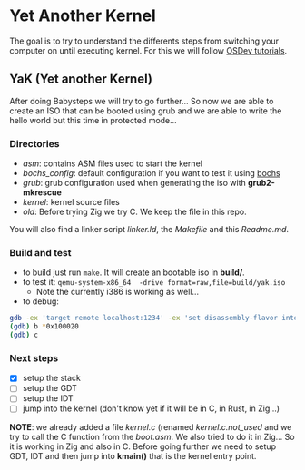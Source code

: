 # Yet Another Kernel

  The goal is to try to understand the differents steps from switching your computer
on until executing kernel. For this we will follow [OSDev tutorials](https://wiki.osdev.org/Tutorials).

## YaK (Yet another Kernel)

After doing Babysteps we will try to go further... So now we are able to create an ISO that
can be booted using grub and we are able to write the hello world but this time in
protected mode...

### Directories

- *asm*: contains ASM files used to start the kernel
- *bochs_config*: default configuration if you want to test it using [bochs](https://bochs.sourceforge.io/)
- *grub*: grub configuration used when generating the iso with **grub2-mkrescue**
- *kernel*: kernel source files
- *old*: Before trying Zig we try C. We keep the file in this repo.

You will also find a linker script *linker.ld*, the *Makefile* and this *Readme.md*.

### Build and test

- to build just run `make`. It will create an bootable iso in **build/**.
- to test it: `qemu-system-x86_64  -drive format=raw,file=build/yak.iso`
  - Note the currently i386 is working as well...
- to debug:
```sh
gdb -ex 'target remote localhost:1234' -ex 'set disassembly-flavor intel'
(gdb) b *0x100020
(gdb) c
```

### Next steps

- [X] setup the stack
- [ ] setup the GDT
- [ ] setup the IDT
- [ ] jump into the kernel (don't know yet if it will be in C, in Rust, in Zig...)

**NOTE**: we already added a file *kernel.c* (renamed *kernel.c.not_used* and we try to call the C function from
the *boot.asm*. We also tried to do it in Zig... So it is working in Zig and also in C. Before going further we
need to setup GDT, IDT and then jump into **kmain()** that is the kernel entry point. 
